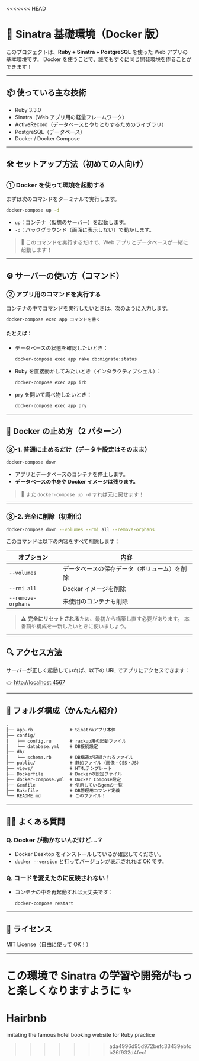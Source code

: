 <<<<<<< HEAD
# 🚀 Sinatra 基礎環境（Docker 版）

このプロジェクトは、**Ruby + Sinatra + PostgreSQL** を使った Web アプリの基本環境です。
Docker を使うことで、誰でもすぐに同じ開発環境を作ることができます！

---

## 📦 使っている主な技術

- Ruby 3.3.0
- Sinatra（Web アプリ用の軽量フレームワーク）
- ActiveRecord（データベースとやりとりするためのライブラリ）
- PostgreSQL（データベース）
- Docker / Docker Compose

---

## 🛠 セットアップ方法（初めての人向け）

### ① Docker を使って環境を起動する

まずは次のコマンドをターミナルで実行します。

```bash
docker-compose up -d
```

- `up`：コンテナ（仮想のサーバー）を起動します。
- `-d`：バックグラウンド（画面に表示しない）で動かします。

> 🌟 このコマンドを実行するだけで、Web アプリとデータベースが一緒に起動します！

---

## ⚙️ サーバーの使い方（コマンド）

### ② アプリ用のコマンドを実行する

コンテナの中でコマンドを実行したいときは、次のように入力します。

```bash
docker-compose exec app コマンドを書く
```

#### たとえば：

- データベースの状態を確認したいとき：

  ```bash
  docker-compose exec app rake db:migrate:status
  ```

- Ruby を直接動かしてみたいとき（インタラクティブシェル）：

  ```bash
  docker-compose exec app irb
  ```

- pry を開いて調べ物したいとき：

  ```bash
  docker-compose exec app pry
  ```

---

## 🛑 Docker の止め方（2 パターン）

### ③-1. 普通に止めるだけ（データや設定はそのまま）

```bash
docker-compose down
```

- アプリとデータベースのコンテナを停止します。
- **データベースの中身や Docker イメージは残ります。**

> 🔁 また `docker-compose up -d` すれば元に戻せます！

---

### ③-2. 完全に削除（初期化）

```bash
docker-compose down --volumes --rmi all --remove-orphans
```

このコマンドは以下の内容をすべて削除します：

| オプション         | 内容                                         |
| ------------------ | -------------------------------------------- |
| `--volumes`        | データベースの保存データ（ボリューム）を削除 |
| `--rmi all`        | Docker イメージを削除                        |
| `--remove-orphans` | 未使用のコンテナも削除                       |

> ⚠️ **完全にリセットされる**ため、最初から構築し直す必要があります。
> 本番前や構成を一新したいときに使いましょう。

---

## 🔍 アクセス方法

サーバーが正しく起動していれば、以下の URL でアプリにアクセスできます：

👉 [http://localhost:4567](http://localhost:4567)

---

## 📁 フォルダ構成（かんたん紹介）

```txt
.
├── app.rb              # Sinatraアプリ本体
├── config/
│   ├── config.ru       # rackup用の起動ファイル
│   └── database.yml    # DB接続設定
├── db/
│   └── schema.rb       # DB構造が記録されるファイル
├── public/             # 静的ファイル（画像・CSS・JS）
├── views/              # HTMLテンプレート
├── Dockerfile          # Dockerの設定ファイル
├── docker-compose.yml  # Docker Compose設定
├── Gemfile             # 使用しているgemの一覧
├── Rakefile            # DB管理用コマンド定義
└── README.md           # このファイル！
```

---

## 🙋‍♀️ よくある質問

### Q. Docker が動かないんだけど…？

- Docker Desktop をインストールしているか確認してください。
- `docker --version` と打ってバージョンが表示されれば OK です。

### Q. コードを変えたのに反映されない！

- コンテナの中を再起動すれば大丈夫です：

  ```bash
  docker-compose restart
  ```

---

## 📝 ライセンス

MIT License（自由に使って OK！）

---

この環境で Sinatra の学習や開発がもっと楽しくなりますように ✨
=======
# Hairbnb
imitating the famous hotel booking website for Ruby practice
>>>>>>> ada4996d95d972befc33439ebfcb26f932d4fec1
